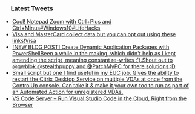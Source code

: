 <h3><a href="https://twitter.com/endi24"><img height=16 src="https://upload.wikimedia.org/wikipedia/sco/9/9f/Twitter_bird_logo_2012.svg"></a> Latest Tweets</h3>

<!-- BLOG-POST-LIST:START -->
- [Cool! Notepad Zoom with Ctrl+Plus and Ctrl+Minus#Windows10#LifeHacks](https://rss.app/articles/cb4e791f6f6d729c074351566bd3a7c508111d6e0c3ebfe8cee38e128ac974d3e30bb04f76d9dd6ff4a16a7edf17099a66d56be6ca1a7315)
- [Visa and MasterCard collect data but you can opt out using these links!Visa](https://rss.app/articles/cb4e791f6f6d729c074351566bd3a7c508111d6e3c14a1d5c7e18f3480917488f10ba4482c9bc169f0a56d7fd8150f9664d761e2c6157a16883e)
- [[NEW BLOG POST] Create Dynamic Application Packages with PowerShellBeen a while in the making, which didn't help as I kept amending the script, meaning constant re-writes :').Shout out to @gwblok @stealthpuppy and @PatchMyPC for there solutions :D](https://rss.app/articles/cb4e791f6f6d729c074351566bd3a7c508111d6e3b1d90f3cded8c48d1c974d3e30bb04f76d9dd6ff4a06c7bd91c0b9169dd6ce6c1167c12)
- [Small script but one I find useful in my EUC job. Gives the ability to restart the Citrix Desktop Service on multiple VDAs at once from the ControlUp console. Can take it & make it your own too to run as part of an Automated Action for unregistered VDAs.](https://rss.app/articles/cb4e791f6f6d729c074351566bd3a7c508111d6e2d30a0f8cfed8955969266d3f70cea0d6adfd96af3a6697cd6130a9763d769e8c012)
- [VS Code Server – Run Visual Studio Code in the Cloud, Right from the Browser](https://rss.app/articles/cb4e791f6f6d729c074351566bd3a7c508111d6e3c14a1d5c7e18f3480917488f10ba4482c9bc169f0a56d7cd9100c9365dd68e1c61773168f3a)
<!-- BLOG-POST-LIST:END -->
